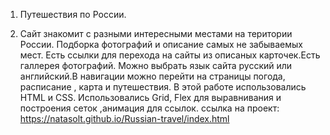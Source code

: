 1. Путешествия по России.

2. Сайт знакомит с разными интересными местами  на територии России. Подборка 
   фотографий и описание самых не забываемых мест. Есть ссылки для перехода на 
   сайты из описаных карточек.Есть галлерея фотографий. Можно выбрать язык сайта
   русский или английский.В навигации можно перейти на страницы погода, расписание 
   , карта и путешествия.
   В этой работе использовались HTML и CSS. Использовались Grid, Flex для выравнивания
    и построения сеток ,анимация для ссылок.
    ссылка на проект: https://natasolt.github.io/Russian-travel/index.html
